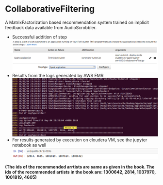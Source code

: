 # CollaborativeFiltering
A MatrixFactorization based recommendation system trained on implicit feedback data available from AudioScrobbler.
- Successful addition of step
![](./step.png)
- Results from the logs generated by AWS EMR
![](./results_from_aws_emr.png)
- For results generated by execution on cloudera VM, see the jupyter notebook as well
![](./results_from_local_execution.png)

**(The ids of the recommended arrtists are same as given in the book. The ids of the recommended artists in the book are: 1300642, 2814, 1037970, 1001819, 4605)**
